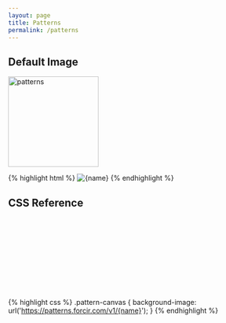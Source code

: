 ```yaml
---
layout: page
title: Patterns
permalink: /patterns
---
```


## Default Image

<img src="https://patterns.forcir.com/v1/patterns" alt="patterns" height="184px" />

{% highlight html %}
<img src="https://patterns.forcir.com/v1/{name}" alt="{name}" />
{% endhighlight %}

## CSS Reference

<style type="text/css">
    .pattern-canvas {
        background-image: url('https://patterns.forcir.com/v1/{name}');
        height: 150px;
    }
</style>
<div class="pattern-canvas" style="background-image: url('https://patterns.forcir.com/v1/patterns');"></div>

{% highlight css %}
.pattern-canvas {
    background-image: url('https://patterns.forcir.com/v1/{name}');
}
{% endhighlight %}
